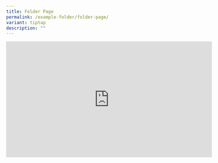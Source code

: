 ```yaml
---
title: Folder Page
permalink: /example-folder/folder-page/
variant: tiptap
description: ""
---
```

<div class="iframe-wrapper">
<iframe height="315" width="560" allowfullscreen="true" frameborder="0" src="https://www.youtube.com/embed/-5ztQ0_aDXk?si=fInGr8UmsgPkvoh5"></iframe>
</div>
<p></p>